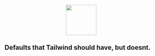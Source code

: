 <p align="center">
  <img src='https://cdn.discordapp.com/attachments/841821480089944098/1098707751741423679/tw-airway-full.png' style="height: 100px;">
</p>
<h2 align-"center">
  Defaults that Tailwind should have, but doesnt.
</h2>

